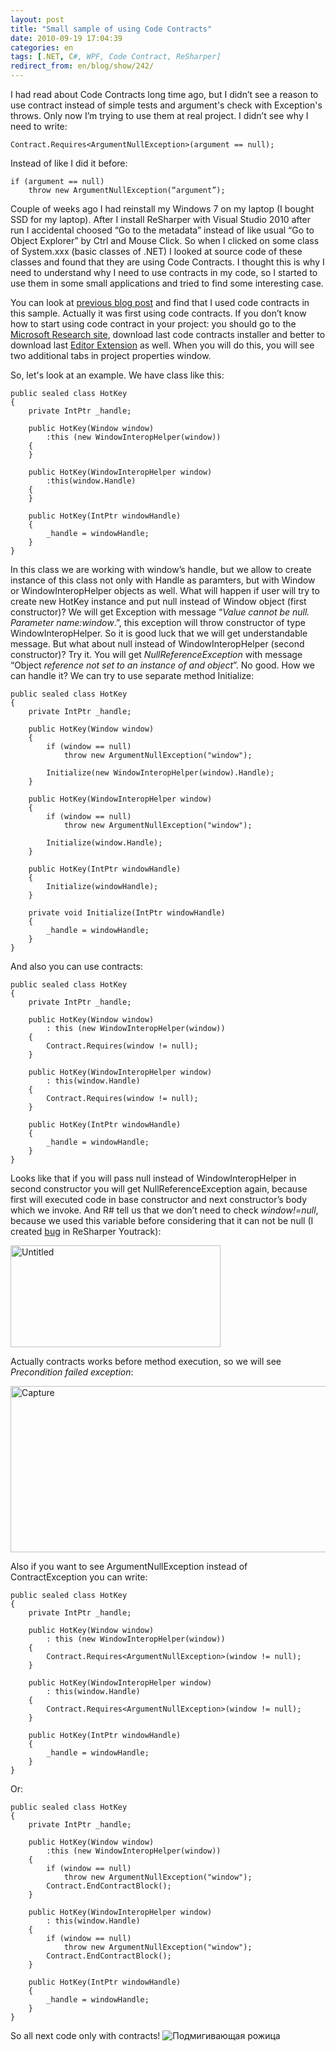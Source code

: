 ```yaml
---
layout: post
title: "Small sample of using Code Contracts"
date: 2010-09-19 17:04:39
categories: en
tags: [.NET, C#, WPF, Code Contract, ReSharper]
redirect_from: en/blog/show/242/
---
```

<p>I had read about Code Contracts long time ago, but I didn’t see a reason to use contract instead of simple tests and argument's check with Exception's throws. Only now I’m trying to use them at real project. I didn’t see why I need to write:</p>  

```
Contract.Requires<ArgumentNullException>(argument == null); 
```

<p>Instead of like I did it before:</p>

```
if (argument == null) 
    throw new ArgumentNullException(“argument”);
```

<p>Couple of weeks ago I had reinstall my Windows 7 on my laptop (I bought SSD for my laptop). After I install ReSharper with Visual Studio 2010 after run I accidental choosed “Go to the metadata” instead of like usual “Go to Object Explorer” by Ctrl and Mouse Click. So when I clicked on some class of System.xxx (basic classes of .NET) I looked at source code of these classes and found that they are using Code Contracts. I thought this is why I need to understand why I need to use contracts in my code, so I started to use them in some small applications and tried to find some interesting case.</p>



<p>You can look at <a href="/en/blog/show/240">previous blog post</a> and find that I used code contracts in this sample. Actually it was first using code contracts. If you don’t know how to start using code contract in your project: you should go to the <a href="http://research.microsoft.com/en-us/projects/contracts/">Microsoft Research site</a>, download last code contracts installer and better to download last <a href="http://visualstudiogallery.msdn.microsoft.com/en-us/85f0aa38-a8a8-4811-8b86-e7f0b8d8c71b">Editor Extension</a> as well. When you will do this, you will see two additional tabs in project properties window.</p>

<p>So, let's look at an example. We have class like this:</p>

```
public sealed class HotKey 
{
    private IntPtr _handle;
 
    public HotKey(Window window)
        :this (new WindowInteropHelper(window))
    {
    }
 
    public HotKey(WindowInteropHelper window)
        :this(window.Handle)
    {
    }
 
    public HotKey(IntPtr windowHandle)
    {
        _handle = windowHandle;
    }
}
```

<p>In this class we are working with window’s handle, but we allow to create instance of this class not only with Handle as paramters, but with Window or WindowInteropHelper objects as well. What will happen if user will try to create new HotKey instance and put null instead of Window object (first constructor)? We will get Exception with message “<em>Value cannot be null. Parameter name:window</em>.”, this exception will throw constructor of type WindowInteropHelper. So it is good luck that we will get understandable message. But what about null instead of WindowInteropHelper (second constructor)? Try it. You will get <em>NullReferenceException</em> with message “Object <em>reference not set to an instance of and object</em>”. No good. How we can handle it? We can try to use separate method Initialize:</p>

```
public sealed class HotKey
{
    private IntPtr _handle;
 
    public HotKey(Window window)
    {
        if (window == null)
            throw new ArgumentNullException("window");
 
        Initialize(new WindowInteropHelper(window).Handle);
    }
 
    public HotKey(WindowInteropHelper window)
    {
        if (window == null)
            throw new ArgumentNullException("window");
 
        Initialize(window.Handle);
    }
 
    public HotKey(IntPtr windowHandle)
    {
        Initialize(windowHandle);
    }
 
    private void Initialize(IntPtr windowHandle)
    {
        _handle = windowHandle;
    }
}
```

<p>Аnd also you can use contracts:</p>

```
public sealed class HotKey 
{
    private IntPtr _handle;
 
    public HotKey(Window window)
        : this (new WindowInteropHelper(window))
    {
        Contract.Requires(window != null);
    }
 
    public HotKey(WindowInteropHelper window)
        : this(window.Handle)
    {
        Contract.Requires(window != null);
    }
 
    public HotKey(IntPtr windowHandle)
    {
        _handle = windowHandle;
    }
}
```

<p>Looks like that if you will pass null instead of WindowInteropHelper in second constructor you will get NullReferenceException again, because first will executed code in base constructor and next constructor’s body which we invoke. And R# tell us that we don’t need to check <em>window!=null</em>, because we used this variable before considering that it can not be null (I created <a href="http://youtrack.jetbrains.net/issue/RSRP-190932?projectKey=RSRP&amp;query=created+by:+me">bug</a> in ReSharper Youtrack):</p>

<p><img style="background-image: none; border-right-width: 0px; padding-left: 0px; padding-right: 0px; display: inline; border-top-width: 0px; border-bottom-width: 0px; border-left-width: 0px; padding-top: 0px" title="Untitled" border="0" alt="Untitled" src="{{ site.url }}/library/2010/09/14/Untitled_5DC85F5B.png" width="336" height="163" /></p>

<p>Actually contracts works before method execution, so we will see <em>Precondition failed exception</em>:</p>

<p><img style="background-image: none; border-right-width: 0px; padding-left: 0px; padding-right: 0px; display: inline; border-top-width: 0px; border-bottom-width: 0px; border-left-width: 0px; padding-top: 0px" title="Capture" border="0" alt="Capture" src="{{ site.url }}/library/2010/09/14/Capture_1D2612EC.png" width="789" height="266" /></p>

<p>Also if you want to see ArgumentNullException instead of ContractException you can write:</p>

```
public sealed class HotKey 
{
    private IntPtr _handle;
 
    public HotKey(Window window)
        : this (new WindowInteropHelper(window))
    {
        Contract.Requires<ArgumentNullException>(window != null);
    }
 
    public HotKey(WindowInteropHelper window)
        : this(window.Handle)
    {
        Contract.Requires<ArgumentNullException>(window != null);
    }
 
    public HotKey(IntPtr windowHandle)
    {
        _handle = windowHandle;
    }
}
```

<p>Or:</p>

```
public sealed class HotKey
{
    private IntPtr _handle;
 
    public HotKey(Window window)
        :this (new WindowInteropHelper(window))   
    {
        if (window == null)
            throw new ArgumentNullException("window");
        Contract.EndContractBlock();
    }
 
    public HotKey(WindowInteropHelper window)
        : this(window.Handle)
    {
        if (window == null)
            throw new ArgumentNullException("window");
        Contract.EndContractBlock();
    }
 
    public HotKey(IntPtr windowHandle)
    {
        _handle = windowHandle;
    }
}
```

<p>So all next code only with contracts! <img style="border-bottom-style: none; border-left-style: none; border-top-style: none; border-right-style: none" class="wlEmoticon wlEmoticon-winkingsmile" alt="Подмигивающая рожица" src="{{ site.url }}/library/2010/09/19/wlEmoticonwinkingsmile_09C46272.png" /></p>
